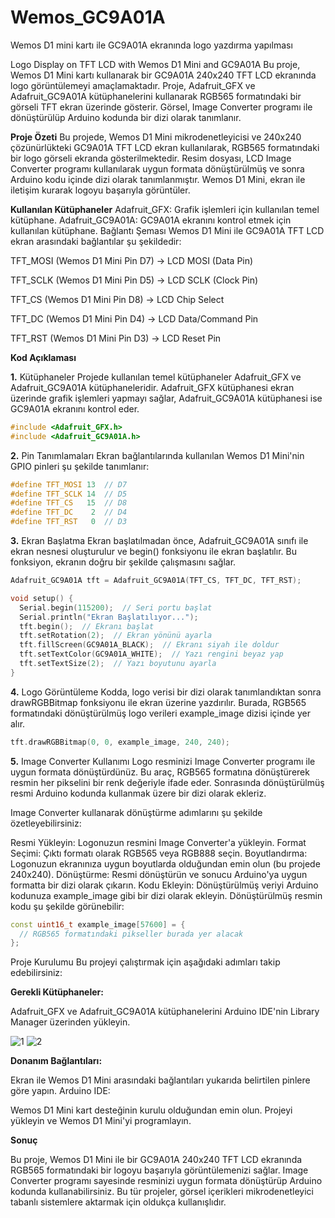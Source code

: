 # Wemos_GC9A01A
Wemos D1 mini kartı ile GC9A01A ekranında logo yazdırma yapılması

Logo Display on TFT LCD with Wemos D1 Mini and GC9A01A
Bu proje, Wemos D1 Mini kartı kullanarak bir GC9A01A 240x240 TFT LCD ekranında logo görüntülemeyi amaçlamaktadır. Proje, Adafruit_GFX ve Adafruit_GC9A01A kütüphanelerini kullanarak RGB565 formatındaki bir görseli TFT ekran üzerinde gösterir. Görsel, Image Converter programı ile dönüştürülüp Arduino kodunda bir dizi olarak tanımlanır.

**Proje Özeti**
Bu projede, Wemos D1 Mini mikrodenetleyicisi ve 240x240 çözünürlükteki GC9A01A TFT LCD ekran kullanılarak, RGB565 formatındaki bir logo görseli ekranda gösterilmektedir. Resim dosyası, LCD Image Converter programı kullanılarak uygun formata dönüştürülmüş ve sonra Arduino kodu içinde dizi olarak tanımlanmıştır. Wemos D1 Mini, ekran ile iletişim kurarak logoyu başarıyla görüntüler.

**Kullanılan Kütüphaneler**
Adafruit_GFX: Grafik işlemleri için kullanılan temel kütüphane.
Adafruit_GC9A01A: GC9A01A ekranını kontrol etmek için kullanılan kütüphane.
Bağlantı Şeması
Wemos D1 Mini ile GC9A01A TFT LCD ekran arasındaki bağlantılar şu şekildedir:

TFT_MOSI (Wemos D1 Mini Pin D7) -> LCD MOSI (Data Pin)

TFT_SCLK (Wemos D1 Mini Pin D5) -> LCD SCLK (Clock Pin)

TFT_CS (Wemos D1 Mini Pin D8) -> LCD Chip Select

TFT_DC (Wemos D1 Mini Pin D4) -> LCD Data/Command Pin

TFT_RST (Wemos D1 Mini Pin D3) -> LCD Reset Pin


**Kod Açıklaması**

**1.** Kütüphaneler
Projede kullanılan temel kütüphaneler Adafruit_GFX ve Adafruit_GC9A01A kütüphaneleridir. Adafruit_GFX kütüphanesi ekran üzerinde grafik işlemleri yapmayı sağlar, Adafruit_GC9A01A kütüphanesi ise GC9A01A ekranını kontrol eder.

```cpp
#include <Adafruit_GFX.h>
#include <Adafruit_GC9A01A.h>
```

**2.** Pin Tanımlamaları
Ekran bağlantılarında kullanılan Wemos D1 Mini'nin GPIO pinleri şu şekilde tanımlanır:

```cpp
#define TFT_MOSI 13  // D7
#define TFT_SCLK 14  // D5
#define TFT_CS   15  // D8
#define TFT_DC    2  // D4
#define TFT_RST   0  // D3
```

**3.** Ekran Başlatma
Ekran başlatılmadan önce, Adafruit_GC9A01A sınıfı ile ekran nesnesi oluşturulur ve begin() fonksiyonu ile ekran başlatılır. Bu fonksiyon, ekranın doğru bir şekilde çalışmasını sağlar.
```cpp
Adafruit_GC9A01A tft = Adafruit_GC9A01A(TFT_CS, TFT_DC, TFT_RST);

void setup() {
  Serial.begin(115200);  // Seri portu başlat
  Serial.println("Ekran Başlatılıyor...");
  tft.begin();  // Ekranı başlat
  tft.setRotation(2);  // Ekran yönünü ayarla
  tft.fillScreen(GC9A01A_BLACK);  // Ekranı siyah ile doldur
  tft.setTextColor(GC9A01A_WHITE);  // Yazı rengini beyaz yap
  tft.setTextSize(2);  // Yazı boyutunu ayarla
}
```

**4.** Logo Görüntüleme
Kodda, logo verisi bir dizi olarak tanımlandıktan sonra drawRGBBitmap fonksiyonu ile ekran üzerine yazdırılır. Burada, RGB565 formatındaki dönüştürülmüş logo verileri example_image dizisi içinde yer alır.

```cpp
tft.drawRGBBitmap(0, 0, example_image, 240, 240);
```

**5.** Image Converter Kullanımı
Logo resminizi Image Converter programı ile uygun formata dönüştürdünüz. Bu araç, RGB565 formatına dönüştürerek resmin her pikselini bir renk değeriyle ifade eder. Sonrasında dönüştürülmüş resmi Arduino kodunda kullanmak üzere bir dizi olarak ekleriz.

Image Converter kullanarak dönüştürme adımlarını şu şekilde özetleyebilirsiniz:

Resmi Yükleyin: Logonuzun resmini Image Converter'a yükleyin.
Format Seçimi: Çıktı formatı olarak RGB565 veya RGB888 seçin.
Boyutlandırma: Logonuzun ekranınıza uygun boyutlarda olduğundan emin olun (bu projede 240x240).
Dönüştürme: Resmi dönüştürün ve sonucu Arduino'ya uygun formatta bir dizi olarak çıkarın.
Kodu Ekleyin: Dönüştürülmüş veriyi Arduino kodunuza example_image gibi bir dizi olarak ekleyin.
Dönüştürülmüş resmin kodu şu şekilde görünebilir:

```cpp
const uint16_t example_image[57600] = {
  // RGB565 formatındaki pikseller burada yer alacak
};
```

Proje Kurulumu
Bu projeyi çalıştırmak için aşağıdaki adımları takip edebilirsiniz:

**Gerekli Kütüphaneler:**

Adafruit_GFX ve Adafruit_GC9A01A kütüphanelerini Arduino IDE'nin Library Manager üzerinden yükleyin.

![1](https://github.com/user-attachments/assets/7b377d27-1827-4b96-816d-a5f08cc695cb)
![2](https://github.com/user-attachments/assets/29dc5d8c-f97b-4156-9590-a0b4db61a376)

**Donanım Bağlantıları:**

Ekran ile Wemos D1 Mini arasındaki bağlantıları yukarıda belirtilen pinlere göre yapın.
Arduino IDE:

Wemos D1 Mini kart desteğinin kurulu olduğundan emin olun.
Projeyi yükleyin ve Wemos D1 Mini'yi programlayın.

**Sonuç**

Bu proje, Wemos D1 Mini ile bir GC9A01A 240x240 TFT LCD ekranında RGB565 formatındaki bir logoyu başarıyla görüntülemenizi sağlar. Image Converter programı sayesinde resminizi uygun formata dönüştürüp Arduino kodunda kullanabilirsiniz. Bu tür projeler, görsel içerikleri mikrodenetleyici tabanlı sistemlere aktarmak için oldukça kullanışlıdır.
